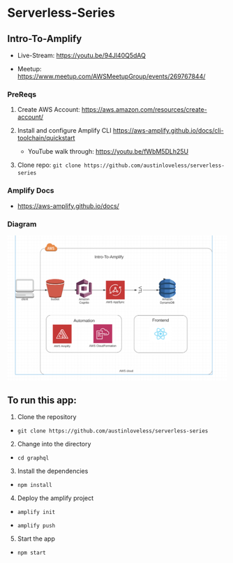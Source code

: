 # Serverless-Series

## Intro-To-Amplify

- Live-Stream: https://youtu.be/94Jl40Q5dAQ

- Meetup: https://www.meetup.com/AWSMeetupGroup/events/269767844/

### PreReqs

1. Create AWS Account: https://aws.amazon.com/resources/create-account/

2. Install and configure Amplify CLI https://aws-amplify.github.io/docs/cli-toolchain/quickstart

   - YouTube walk through: https://youtu.be/fWbM5DLh25U

3. Clone repo: `git clone https://github.com/austinloveless/serverless-series`

### Amplify Docs

- https://aws-amplify.github.io/docs/

### Diagram

![intro-to-amplify-diagram](assets/Intro-to-amplify-diagram.png)

## To run this app:

1. Clone the repository

- `git clone https://github.com/austinloveless/serverless-series`

2. Change into the directory

- `cd graphql`

3. Install the dependencies

- `npm install`

4. Deploy the amplify project

- `amplify init`

- `amplify push`

5. Start the app

- `npm start`
